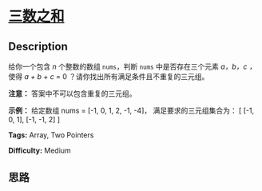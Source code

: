 # [三数之和][title]

## Description

给你一个包含 _n_ 个整数的数组 `nums`，判断 `nums` 中是否存在三个元素 _a，b，c ，_ 使得  _a + b + c =_ 0
？请你找出所有满足条件且不重复的三元组。

**注意：** 答案中不可以包含重复的三元组。



**示例：**
            给定数组 nums = [-1, 0, 1, 2, -1, -4]，        满足要求的三元组集合为：    [      [-1, 0, 1],      [-1, -1, 2]    ]    


**Tags:** Array, Two Pointers

**Difficulty:** Medium

## 思路

[title]: https://leetcode-cn.com/problems/3sum
